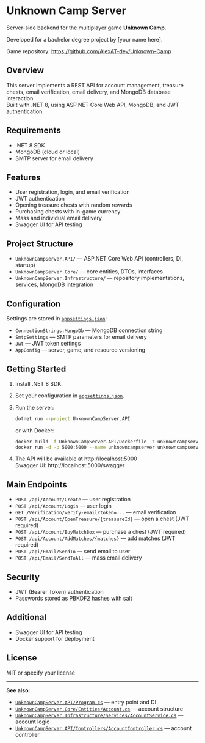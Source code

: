 # Unknown Camp Server

Server-side backend for the multiplayer game **Unknown Camp**.

Developed for a bachelor degree project by [your name here].

Game repository: https://github.com/AlexAT-dev/Unknown-Camp

## Overview

This server implements a REST API for account management, treasure chests, email verification, email delivery, and MongoDB database interaction.  
Built with .NET 8, using ASP.NET Core Web API, MongoDB, and JWT authentication.

## Requirements

- .NET 8 SDK
- MongoDB (cloud or local)
- SMTP server for email delivery

## Features

- User registration, login, and email verification
- JWT authentication
- Opening treasure chests with random rewards
- Purchasing chests with in-game currency
- Mass and individual email delivery
- Swagger UI for API testing

## Project Structure

- `UnknownCampServer.API/` — ASP.NET Core Web API (controllers, DI, startup)
- `UnknownCampServer.Core/` — core entities, DTOs, interfaces
- `UnknownCampServer.Infrastructure/` — repository implementations, services, MongoDB integration

## Configuration

Settings are stored in [`appsettings.json`](UnknownCampServer.API/appsettings.json):

- `ConnectionStrings:MongoDb` — MongoDB connection string
- `SmtpSettings` — SMTP parameters for email delivery
- `Jwt` — JWT token settings
- `AppConfig` — server, game, and resource versioning

## Getting Started

1. Install .NET 8 SDK.
2. Set your configuration in [`appsettings.json`](UnknownCampServer.API/appsettings.json).
3. Run the server:

   ```sh
   dotnet run --project UnknownCampServer.API
   ```

   or with Docker:

   ```sh
   docker build -f UnknownCampServer.API/Dockerfile -t unknowncampserver .
   docker run -d -p 5000:5000 --name unknowncampserver unknowncampserver
   ```

4. The API will be available at http://localhost:5000  
   Swagger UI: http://localhost:5000/swagger

## Main Endpoints

- `POST /api/Account/Create` — user registration
- `POST /api/Account/Login` — user login
- `GET /Verification/verify-email?token=...` — email verification
- `POST /api/Account/OpenTreasure/{treasureId}` — open a chest (JWT required)
- `POST /api/Account/BuyMatchBox` — purchase a chest (JWT required)
- `POST /api/Account/AddMatches/{matches}` — add matches (JWT required)
- `POST /api/Email/SendTo` — send email to user
- `POST /api/Email/SendToAll` — mass email delivery

## Security

- JWT (Bearer Token) authentication
- Passwords stored as PBKDF2 hashes with salt

## Additional

- Swagger UI for API testing
- Docker support for deployment

## License

MIT or specify your license

---

**See also:**  
- [`UnknownCampServer.API/Program.cs`](UnknownCampServer.API/Program.cs) — entry point and DI  
- [`UnknownCampServer.Core/Entities/Account.cs`](UnknownCampServer.Core/Entities/Account.cs) — account structure  
- [`UnknownCampServer.Infrastructure/Services/AccountService.cs`](UnknownCampServer.Infrastructure/Services/AccountService.cs) — account logic  
- [`UnknownCampServer.API/Controllers/AccountController.cs`](UnknownCampServer.API/Controllers/AccountController.cs) — account controller